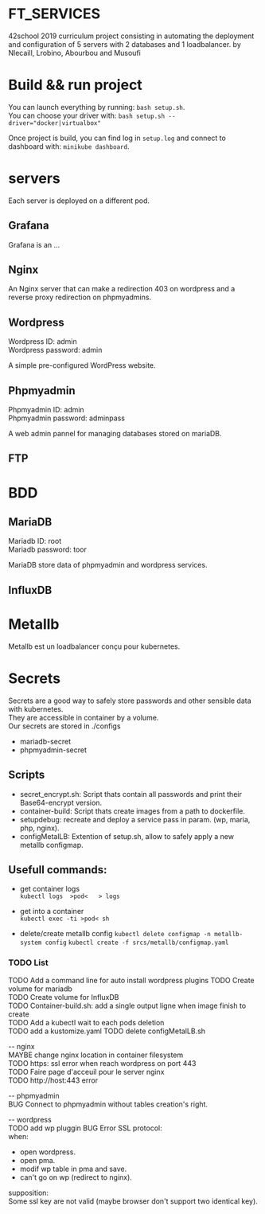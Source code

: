 # FT_SERVICES

42school 2019 curriculum project consisting in automating the deployment and configuration of 5 servers with 2 databases and 1 loadbalancer.
by Nlecaill, Lrobino, Abourbou and Musoufi

# Build && run project

You can launch everything by running: `bash setup.sh`.    
You can choose your driver with: `bash setup.sh --driver="docker|virtualbox"`

Once project is build, you can find log in `setup.log` and connect to dashboard with: `minikube dashboard`.

# servers
Each server is deployed on a different pod.

## Grafana
Grafana is an ...

## Nginx

An Nginx server that can make a redirection 403 on wordpress and a reverse proxy redirection on phpmyadmins.

## Wordpress
Wordpress ID:       admin    
Wordpress password: admin

A simple pre-configured WordPress website.

## Phpmyadmin
Phpmyadmin ID:          admin     
Phpmyadmin password:    adminpass

A web admin pannel for managing databases stored on mariaDB.

## FTP

# BDD
## MariaDB
Mariadb ID:         root    
Mariadb password:   toor

MariaDB store data of phpmyadmin and wordpress services.

## InfluxDB

# Metallb
Metallb est un loadbalancer conçu pour kubernetes.

# Secrets
Secrets are a good way to safely store passwords and other sensible data with kubernetes.    
They are accessible in container by a volume.    
Our secrets are stored in ./configs    
- mariadb-secret
- phpmyadmin-secret

## Scripts

- secret_encrypt.sh: Script thats contain all passwords and print their Base64-encrypt version.
- container-build: Script thats create images from a path to dockerfile.     
- setupdebug: recreate and deploy a service pass in param. (wp, maria, php, nginx).
- configMetalLB: Extention of setup.sh, allow to safely apply a new metallb configmap.

## Usefull commands:
- get container logs   
    `kubectl logs  >pod<   > logs`

- get into a container    
    `kubectl exec -ti >pod< sh`

- delete/create metallb config
    `kubectl delete configmap -n metallb-system config`
    `kubectl create -f srcs/metallb/configmap.yaml`

### TODO List
TODO Add a command line for auto install wordpress plugins 
TODO Create volume for mariadb    
TODO Create volume for InfluxDB    
TODO Container-build.sh: add a single output ligne when image finish to create     
TODO Add a kubectl wait to each pods deletion  
TODO add a kustomize.yaml
TODO delete configMetalLB.sh

-- nginx   
MAYBE change nginx location in container filesystem     
TODO https: ssl error when reach wordpress on port 443     
TODO Faire page d'acceuil pour le server nginx     
TODO http://host:443 error

-- phpmyadmin    
BUG Connect to phpmyadmin without tables creation's right.    

-- wordpress    
TODO add wp pluggin 
BUG Error SSL protocol:    
when:     
- open wordpress.    
- open pma.  
- modif wp table in pma and save.   
- can't go on wp (redirect to nginx).   

supposition:     
Some ssl key are not valid (maybe browser don't support two identical key).    
